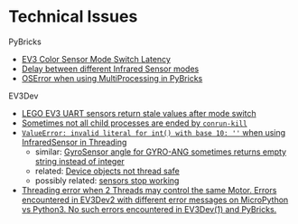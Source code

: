# Technical Issues

PyBricks
- [EV3 Color Sensor Mode Switch Latency](https://github.com/pybricks/support/issues/14)
- [Delay between different Infrared Sensor modes](https://github.com/pybricks/support/issues/62)
- [OSError when using MultiProcessing in PyBricks](https://github.com/pybricks/support/issues/80)

EV3Dev
- [LEGO EV3 UART sensors return stale values after mode switch](https://github.com/ev3dev/ev3dev/issues/1401)
- [Sometimes not all child processes are ended by `conrun-kill`](https://github.com/ev3dev/ev3dev/issues/1422)
- [`ValueError: invalid literal for int() with base 10: ''` when using InfraredSensor in Threading](https://github.com/ev3dev/ev3dev-lang-python/issues/746)
  - similar: [GyroSensor angle for GYRO-ANG sometimes returns empty string instead of integer](https://github.com/ev3dev/ev3dev/issues/1269)
  - related: [Device objects not thread safe](https://github.com/ev3dev/ev3dev-lang-python/issues/704)
  - possibly related: [sensors stop working](https://github.com/ev3dev/ev3dev/issues/1083)
- [Threading error when 2 Threads may control the same Motor. Errors encountered in EV3Dev2 with different error messages on MicroPython vs Python3. No such errors encountered in EV3Dev(1) and PyBricks.](https://github.com/ev3dev/ev3dev-lang-python/issues/750)
